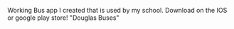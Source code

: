 Working Bus app I created that is used by my school.
Download on the IOS or google play store! "Douglas Buses"

